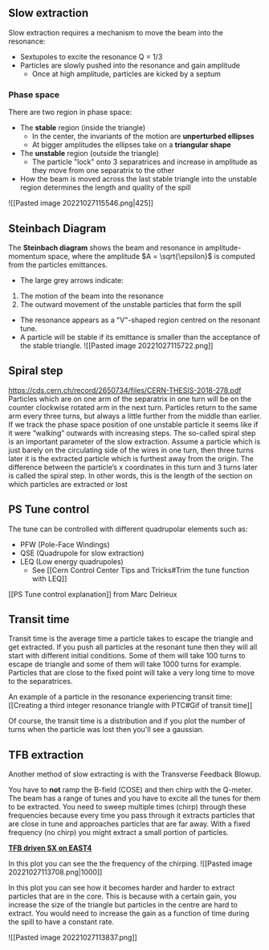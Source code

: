 
## Slow extraction

Slow extraction requires a mechanism to move the beam into the resonance:
* Sextupoles to excite the resonance Q = 1/3
* Particles are slowly pushed into the resonance and gain amplitude
	* Once at high amplitude, particles are kicked by a septum

### Phase space

There are two region in phase space:
* The **stable** region (inside the triangle)
	* In the center, the invariants of the motion are **unperturbed ellipses**
	* At bigger amplitudes the ellipses take on a **triangular shape**
* The **unstable** region (outside the triangle)
	* The particle "lock" onto 3 separatrices and increase in amplitude as they move from one separatrix to the other
* How the beam is moved across the last stable triangle into the unstable region determines the length and quality of the spill

![[Pasted image 20221027115546.png|425]]

## Steinbach Diagram

The **Steinbach diagram** shows the beam and resonance in amplitude-momentum space, where the amplitude $A = \sqrt{\epsilon}$ is computed from the particles emittances.

* The large grey arrows indicate:
1) The motion of the beam into the resonance
2) The outward movement of the unstable particles that form the spill

* The resonance appears as a "V"-shaped region centred on the resonant tune.
* A particle will be stable if its emittance is smaller than the acceptance of the stable triangle.
![[Pasted image 20221027115722.png]]

## Spiral step
https://cds.cern.ch/record/2650734/files/CERN-THESIS-2018-278.pdf
Particles which are on one arm of the separatrix in one turn will be on the counter clockwise rotated arm in the next turn. Particles return to the same arm every three turns, but always a little further from the middle than earlier. If we track the phase space position of one unstable particle it seems like if it were “walking” outwards with increasing steps. The so-called spiral step is an important parameter of the slow extraction. Assume a particle which is just barely on the circulating side of the wires in one turn, then three turns later it is the extracted particle which is furthest away from the origin. The difference between the particle’s x coordinates in this turn and 3 turns later is called the spiral step. In other words, this is the length of the section on which particles are extracted or lost

## PS Tune control

The tune can be controlled with different quadrupolar elements such as:

* PFW (Pole-Face Windings)
* QSE (Quadrupole for slow extraction)
* LEQ (Low energy quadrupoles)
	* See [[Cern Control Center Tips and Tricks#Trim the tune function with LEQ]]

[[PS Tune control explanation]] from Marc Delrieux

## Transit time

Transit time is the average time a particle takes to escape the triangle and get extracted. If you push all particles at the resonant tune then they will all start with different initial conditions. Some of them will take 100 turns to escape de triangle and some of them will take 1000 turns for example. Particles that are close to the fixed point will take a very long time to move to the separatrices.

An example of a particle in the resonance experiencing transit time: [[Creating a third integer resonance triangle with PTC#Gif of transit time]]

Of course, the transit time is a distribution and if you plot the number of turns when the particle was lost then you'll see a gaussian.

## TFB extraction

Another method of slow extracting is with the Transverse Feedback Blowup.

You have to **not** ramp the B-field (COSE) and then chirp with the Q-meter. The beam has a range of tunes and you have to excite all the tunes for them to be extracted. You need to sweep multiple times (chirp) through these frequencies because every time you pass through it extracts particles that are close in tune and approaches particles that are far away. With a fixed frequency (no chirp) you might extract a small portion of particles.

[**TFB driven SX on EAST4**](https://logbook.cern.ch/elogbook-server/GET/showEventInLogbook/3605176)

In this plot you can see the the frequency of the chirping.
![[Pasted image 20221027113708.png|1000]]


In this plot you can see how it becomes harder and harder to extract particles that are in the core. This is because with a certain gain, you increase the size of the triangle but particles in the centre are hard to extract. You would need to increase the gain as a function of time during the spill to have a constant rate.

![[Pasted image 20221027113837.png]]